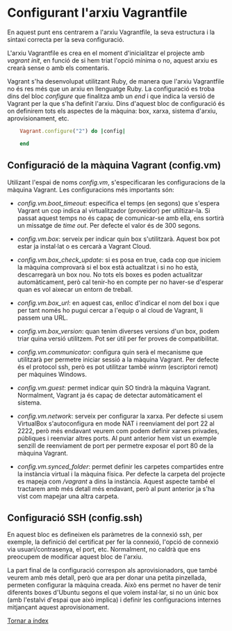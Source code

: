 # Configurant l'arxiu Vagrantfile

En aquest punt ens centrarem a l'arxiu Vagrantfile, la seva estructura i  la sintaxi correcta per la seva configuració.

L'arxiu Vagrantfile es crea en el moment d'inicialitzar el projecte amb *vagrant init*, en funció de si hem triat l'opció mínima o no, aquest arxiu es crearà sense o amb els comentaris.

Vagrant s'ha desenvolupat utilitzant Ruby, de manera que l'arxiu Vagrantfile no és res més que un arxiu en llenguatge Ruby. La configuració es troba dins del bloc *configure* que finalitza amb un *end* i que indica la versió de Vagrant per la que s'ha definit l'arxiu. Dins d'aquest bloc de configuració és on definirem tots els aspectes de la màquina: box, xarxa, sistema d'arxiu, aprovisionament, etc.

```ruby
    Vagrant.configure("2") do |config|

    end
```

## Configuració de la màquina Vagrant (config.vm)

Utilizant l'espai de noms *config.vm*, s'especificaran les configuracions de la màquina Vagrant. Les configuracions més importants són:

* *config.vm.boot_timeout*: especifica el temps (en segons) que s'espera Vagrant un cop indica al virtualitzador (proveïdor) per utiltizar-la. Si passat aquest temps no és capaç de comunicar-se amb ella, ens sortirà un missatge de *time out*. Per defecte el valor és de 300 segons.

* *config.vm.box*: serveix per indicar quin box s'utilitzarà. Aquest box pot estar ja instal·lat o es cercarà a Vagrant Cloud.

* *config.vm.box_check_update*: si es posa en true, cada cop que iniciem la màquina comprovarà si el box està actualitzat i si no ho està, descarregarà un box nou. No tots els boxes es poden actualitzar automàticament, però cal tenir-ho en compte per no haver-se d'esperar quan es vol aixecar un entorn de treball.

* *config.vm.box_url*: en aquest cas, enlloc d'indicar el nom del box i que per tant només ho pugui cercar a l'equip o al cloud de Vagrant, li passem una URL.

* *config.vm.box_version*: quan tenim diverses versions d'un box, podem triar quina versió utilitzem. Pot ser útil per fer proves de compatibilitat.

* *config.vm.communicator*: configura quin serà el mecanisme que utilitzarà per permetre iniciar sessió a la màquina Vagrant. Per defecte és el protocol ssh, però es pot utilitzar també *winrm* (escriptori remot) per màquines Windows.

* *config.vm.guest*: permet indicar quin SO tindrà la màquina Vagrant. Normalment, Vagrant ja és capaç de detectar automàticament el sistema.

* *config.vm.network*: serveix per configurar la xarxa. Per defecte si usem VirtualBox s'autoconfigura en mode NAT i reenviament del port 22 al 2222, però més endavant veurem com podem definir xarxes privades, públiques i reenviar altres ports. Al punt anterior hem vist un exemple senzill de reenviament de port per permetre exposar el port 80 de la màquina Vagrant.

* *config.vm.synced_folder*: permet definir les carpetes compartides entre la instància virtual i la màquina física. Per defecte la carpeta del projecte es mapeja com */vagrant* a dins la instància. Aquest aspecte també el tractarem amb més detall més endavant, però al punt anterior ja s'ha vist com mapejar una altra carpeta.

## Configuració SSH (config.ssh)

En aquest bloc es defineixen els paràmetres de la connexió ssh, per exemple, la definició del certificat per fer la connexió, l'opció de connexió via usuari/contrasenya, el port, etc. Normalment, no caldrà que ens preocupem de modificar aquest bloc de l'arxiu.

La part final de la configuració correspon als aprovisionadors, que també veurem amb més detall, però que ara per donar una petita pinzellada, permeten configurar la màquina creada. Això ens permet no haver de tenir diferents boxes d'Ubuntu segons el que volem instal·lar, si no un únic box (amb l'estalvi d'espai que això implica) i definir les configuracions internes mitjançant aquest aprovisionament.

[Tornar a índex](../readme.md)